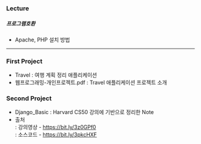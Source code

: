 ### Lecture

##### 프로그램호환

- Apache, PHP 설치 방법

---
### First Project

- Travel : 여행 계획 정리 애플리케이션
- 웹프로그래밍-개인프로젝트.pdf : Travel 애플리케이션 프로젝트 소개


### Second Project

- Django_Basic : Harvard CS50 강의에 기반으로 정리한 Note
- 출처  
: 강의영상 - https://bit.ly/3z0GPf0  
: 소스코드 - https://bit.ly/3pkcHXF  
 

